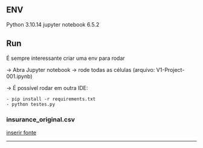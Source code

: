 ## ENV

Python 3.10.14
jupyter notebook 6.5.2

## Run

É sempre interessante criar uma env para rodar

-> Abra Jupyter notebook
-> rode todas as células (arquivo: V1-Project-001.ipynb)

-> É possível rodar em outra IDE:

    - pip install -r requirements.txt
    - python testes.py

### insurance_original.csv

[inserir fonte](https://osf.io/7u5gy)

---

